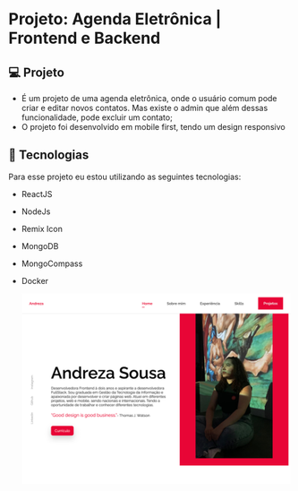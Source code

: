 # Projeto: Agenda Eletrônica | Frontend e Backend

## 💻 Projeto
- É um projeto de uma agenda eletrônica, onde o usuário comum pode criar e editar novos contatos. Mas existe o admin que além dessas funcionalidade, pode excluir um contato;
- O projeto foi desenvolvido em mobile first, tendo um design responsivo

## 🧪 Tecnologias

Para esse projeto eu estou utilizando as seguintes tecnologias:
- ReactJS
- NodeJs
- Remix Icon
- MongoDB
- MongoCompass
- Docker
  
  <img src="https://github.com/andrezadesousa/andreza-portfolio/blob/master/src/images/portfolio.png?raw=true" />
